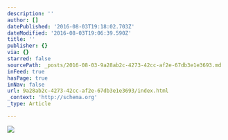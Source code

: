 ```yaml
---
description: ''
author: []
datePublished: '2016-08-03T19:18:02.703Z'
dateModified: '2016-08-03T19:06:39.590Z'
title: ''
publisher: {}
via: {}
starred: false
sourcePath: _posts/2016-08-03-9a28ab2c-4273-42cc-af2e-67db3e1e3693.md
inFeed: true
hasPage: true
inNav: false
url: 9a28ab2c-4273-42cc-af2e-67db3e1e3693/index.html
_context: 'http://schema.org'
_type: Article

---
```

![](https://the-grid-user-content.s3-us-west-2.amazonaws.com/c69385e5-9f33-4dcd-9360-492075dcd9ed.jpg)
